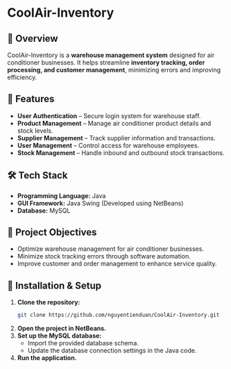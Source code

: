 # CoolAir-Inventory

## 📌 Overview
CoolAir-Inventory is a **warehouse management system** designed for air conditioner businesses. It helps streamline **inventory tracking, order processing, and customer management**, minimizing errors and improving efficiency.

## 🚀 Features
- **User Authentication** – Secure login system for warehouse staff.
- **Product Management** – Manage air conditioner product details and stock levels.
- **Supplier Management** – Track supplier information and transactions.
- **User Management** – Control access for warehouse employees.
- **Stock Management** – Handle inbound and outbound stock transactions.

## 🛠️ Tech Stack
- **Programming Language:** Java
- **GUI Framework:** Java Swing (Developed using NetBeans)
- **Database:** MySQL

## 🎯 Project Objectives
- Optimize warehouse management for air conditioner businesses.
- Minimize stock tracking errors through software automation.
- Improve customer and order management to enhance service quality.

## 🔧 Installation & Setup
1. **Clone the repository:**
   ```sh
   git clone https://github.com/nguyentienduan/CoolAir-Inventory.git
   ```
2. **Open the project in NetBeans.**
3. **Set up the MySQL database:**
   - Import the provided database schema.
   - Update the database connection settings in the Java code.
4. **Run the application.**



